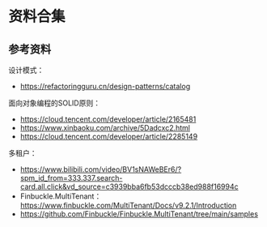 # 资料合集

## 参考资料
设计模式：
- https://refactoringguru.cn/design-patterns/catalog

面向对象编程的SOLID原则：
- https://cloud.tencent.com/developer/article/2165481
- https://www.xinbaoku.com/archive/5Dadcxc2.html
- https://cloud.tencent.com/developer/article/2285149

多租户：
- https://www.bilibili.com/video/BV1sNAWeBEr6/?spm_id_from=333.337.search-card.all.click&vd_source=c3939bba6fb53dcccb38ed988f16994c
- Finbuckle.MultiTenant：https://www.finbuckle.com/MultiTenant/Docs/v9.2.1/Introduction
- https://github.com/Finbuckle/Finbuckle.MultiTenant/tree/main/samples
